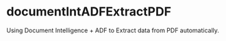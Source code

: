 # documentIntADFExtractPDF
Using Document Intelligence + ADF to Extract data from PDF automatically.
